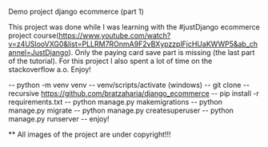 Demo project django ecommerce (part 1)


This project was done while I was learning with the #justDjango ecommerce project course(https://www.youtube.com/watch?v=z4USlooVXG0&list=PLLRM7ROnmA9F2vBXypzzplFjcHUaKWWP5&ab_channel=JustDjango).
Only the paying card save part is missing (the last part of the tutorial). For this project I also spent
a lot of time on the stackoverflow a.o. Enjoy!

-- python -m venv venv
-- venv/scripts/activate (windows)
-- git clone --recursive https://github.com/bratzaharia/django_ecommerce
-- pip install -r requirements.txt
-- python manage.py makemigrations
-- python manage.py migrate
-- python manage.py createsuperuser
-- python manage.py runserver
-- enjoy!

** All images of the project are under copyright!!!
